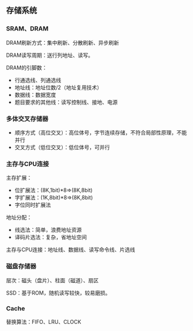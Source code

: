 
## 存储系统

### SRAM、DRAM

DRAM刷新方式：集中刷新、分散刷新、异步刷新

DRAM读写周期：送行列地址、读写。

DRAM的引脚数：
- 行通选线、列通选线
- 地址线：地址位数/2（地址复用技术）
- 数据线：数据宽度
- 题目要求的其他线：读写控制线、接地、电源

### 多体交叉存储器

- 顺序方式（高位交叉）：高位体号，字节连续存储，不符合局部性原理，不能并行
- 交叉方式（低位交叉）：低位体号，可并行

### 主存与CPU连接

主存扩展：
- 位扩展法：(8K,1bit)\*8=>(8K,8bit)
- 字扩展法：(1K,8bit)\*8=>(8K,8bit) 
- 字位同时扩展法

地址分配：
- 线选法：简单，浪费地址资源
- 译码片选法：复杂，省地址空间

主存与CPU连接：地址线、数据线、读写命令线、片选线

### 磁盘存储器

层次：磁头（盘片）、柱面（磁道）、扇区

SSD：基于ROM，随机读写较快，较易磨损。

### Cache

替换算法：FIFO、LRU、CLOCK